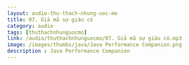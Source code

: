 ```yaml
---
layout: audio-thu-thach-nhung-uoc-mo
title: 07. Giả mã sự giàu có
category: audio
tags: [thuthachnhunguocmo]
link: /audio/thuthachnhunguocmo/07. Giả mã sự giàu có.mp3 
image: /images/thumbs/java/Java Performance Companion.png
description : Java Performance Companion 
---
```












